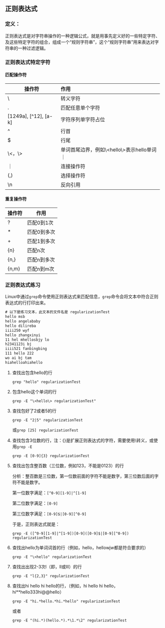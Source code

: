 ## 正则表达式

### 定义：

正则表达式是对字符串操作的一种逻辑公式，就是用事先定义好的一些特定字符、及这些特定字符的组合，组成一个“规则字符串”，这个“规则字符串”用来表达对字符串的一种过滤逻辑。

### 正则表达式特定字符

#### 匹配操作符

| 操作符                 | 作用                                         |
| ---------------------- | :------------------------------------------- |
| \                      | 转义字符                                     |
| .                      | 匹配任意单个字符                             |
| [1249a], [\^12], [a-k] | 字符序列单字符占位                           |
| ^                      | 行首                                         |
| $                      | 行尾                                         |
| \\<，\\>               | 单词首尾边界，例如\\<hello\\>表示hello单词｜ |
| ｜                     | 连接操作符                                   |
| (,)                    | 选择操作符                                   |
| \\n                    | 反向引用                                     |

#### 重复操作符

| 操作符 | 作用        |
| ------ | ----------- |
| ?      | 匹配0到1次  |
| *      | 匹配0到多次 |
| +      | 匹配1到多次 |
| {n}    | 匹配n次     |
| {n,}   | 匹配n到多次 |
| {n,m}  | 匹配n到m次  |

### 正则表达式练习

Linux中通过`grep`命令使用正则表达式来匹配信息，`grep`命令会将文本中符合正则表达式的行打印出来。

```txt
# 以下是练习文本，此文本的文件名是 regularizationTest
hello msb
hello angelababy
hello dilireba
iiii250 wyf
hello zhangxinyi
11 hel mhellosbjy lo
h2341123i bj
iiii521 fanbingbing
111 hello 222
wo ai bj tam
hiahelloahiahello
```

1. 查找出包含hello的行

   `grep "hello" regularizationTest`

2. 包含hello这个单词的行

   `grep -E "\<hello\> regularizationTest"`

3. 查找包好了2或者5的行

   `grep -E "2|5" regularizationTest`

   或`grep [25] regularizationTest`

4. 查找包含3位数的行，注：{}是扩展正则表达式的字符，需要使用\转义，或使用`grep -E`

   `grep -E [0-9]{3} regularizationTest`

5. 查找出包含整百数（三位数，例如123，不能是0123）的行

   分析：整百数是三位数，第一位数前面的字符不能是数字，第三位数后面的字符不能是数字。

   第一位数字满足：`[^0-9][1-9]|^[1-9]`

   第二位数字满足：`[0-9]`

   第三位数字满足：`[0-9]$|[0-9][^0-9]`

   于是，正则表达式就是：

   `grep -E ([^0-9][1-9]|^[1-9])[0-9]([0-9]$|[0-9][^0-9]) regularizationTest`

6. 查找出hello为单词词首的行（例如，hello，hellowjw都是符合要求的）

   `grep -E "\<hello" regularizationTest`

7. 查找出出现2-3次l（即，ll或lll）的行

   `grep -E "l{2,3}" regularizationTest`

8. 查找出hi hello hi hello的行，（例如，hi hello hi hello，hi**hello333hi@@hello）

   `grep -E "hi.*hello.*hi.*hello" regularizationTest`

   或者

   `grep -E "(hi.*)(hello.*).*\1.*\2" regularizationTest`

   